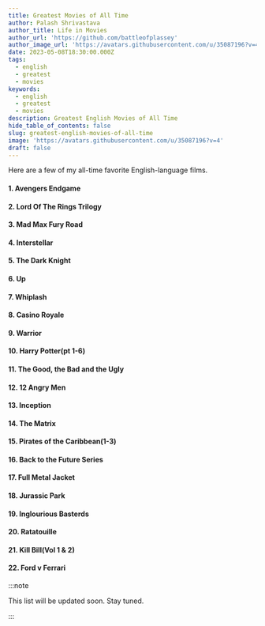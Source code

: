 ```yaml
---
title: Greatest Movies of All Time
author: Palash Shrivastava
author_title: Life in Movies
author_url: 'https://github.com/battleofplassey'
author_image_url: 'https://avatars.githubusercontent.com/u/35087196?v=4'
date: 2023-05-08T18:30:00.000Z
tags:
  - english
  - greatest
  - movies
keywords:
  - english
  - greatest
  - movies
description: Greatest English Movies of All Time
hide_table_of_contents: false
slug: greatest-english-movies-of-all-time
image: 'https://avatars.githubusercontent.com/u/35087196?v=4'
draft: false
---
```


Here are a few of my all-time favorite English-language films.

<!--truncate-->

#### 1. Avengers Endgame

#### 2. Lord Of The Rings Trilogy

#### 3. Mad Max Fury Road

#### 4. Interstellar

#### 5. The Dark Knight

#### 6. Up

#### 7. Whiplash

#### 8. Casino Royale

#### 9. Warrior

#### 10. Harry Potter(pt 1-6)

#### 11. The Good, the Bad and the Ugly

#### 12. 12 Angry Men

#### 13. Inception

#### 14. The Matrix

#### 15. Pirates of the Caribbean(1-3)

#### 16. Back to the Future Series

#### 17. Full Metal Jacket

#### 18. Jurassic Park

#### 19. Inglourious Basterds

#### 20. Ratatouille

#### 21. Kill Bill(Vol 1 & 2)

#### 22. Ford v Ferrari

:::note

This list will be updated soon. Stay tuned.

:::
